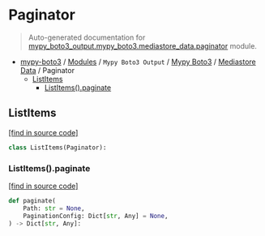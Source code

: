# Paginator

> Auto-generated documentation for [mypy_boto3_output.mypy_boto3.mediastore_data.paginator](https://github.com/vemel/mypy_boto3/blob/master/mypy_boto3_output/mypy_boto3/mediastore_data/paginator.py) module.

- [mypy-boto3](../../../README.md#mypy_boto3) / [Modules](../../../MODULES.md#mypy-boto3-modules) / `Mypy Boto3 Output` / [Mypy Boto3](../index.md#mypy-boto3) / [Mediastore Data](index.md#mediastore-data) / Paginator
    - [ListItems](#listitems)
        - [ListItems().paginate](#listitemspaginate)

## ListItems

[[find in source code]](https://github.com/vemel/mypy_boto3/blob/master/mypy_boto3_output/mypy_boto3/mediastore_data/paginator.py#L9)

```python
class ListItems(Paginator):
```

### ListItems().paginate

[[find in source code]](https://github.com/vemel/mypy_boto3/blob/master/mypy_boto3_output/mypy_boto3/mediastore_data/paginator.py#L12)

```python
def paginate(
    Path: str = None,
    PaginationConfig: Dict[str, Any] = None,
) -> Dict[str, Any]:
```
